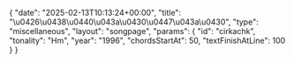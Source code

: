{
    "date": "2025-02-13T10:13:24+00:00",
    "title": "\u0426\u0438\u0440\u043a\u0430\u0447\u043a\u0430",
    "type": "miscellaneous",
    "layout": "songpage",
    "params": {
        "id": "cirkachk",
        "tonality": "Hm",
        "year": "1996",
        "chordsStartAt": 50,
        "textFinishAtLine": 100
    }
}